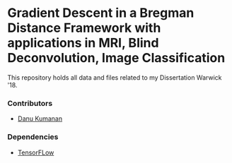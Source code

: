 # Gradient Descent in a Bregman Distance Framework with applications in MRI, Blind Deconvolution, Image Classification #

This repository holds all data and files related to my Dissertation Warwick '18.

### Contributors
* [Danu Kumanan]()

### Dependencies
* [TensorFLow](https://tensorflow.org/)
